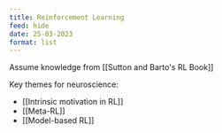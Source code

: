 ```yaml
---
title: Reinforcement Learning
feed: hide
date: 25-03-2023
format: list
---
```



Assume knowledge from [[Sutton and Barto's RL Book]]

Key themes for neuroscience:
- [[Intrinsic motivation in RL]]
- [[Meta-RL]]
- [[Model-based RL]]